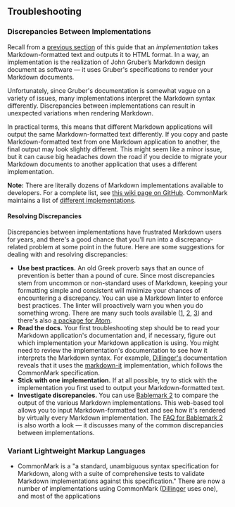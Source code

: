 ## Troubleshooting

### Discrepancies Between Implementations

Recall from a [previous section](#how-does-it-work) of this guide that an *implementation* takes Markdown-formatted text and outputs it to HTML format. In a way, an implementation is the realization of John Gruber’s Markdown design document as software — it uses Gruber's specifications to render your Markdown documents.

Unfortunately, since Gruber's documentation is somewhat vague on a variety of issues, many implementations interpret the Markdown syntax differently.  Discrepancies between implementations can result in unexpected variations when rendering Markdown.

In practical terms, this means that different Markdown applications will output the same Markdown-formatted text differently. If you copy and paste Markdown-formatted text from one Markdown application to another, the final output may look slightly different. This might seem like a minor issue, but it can cause big headaches down the road if you decide to migrate your Markdown documents to another application that uses a different implementation.

<div class="alert alert-info">
  <i class="fa fa-info-circle" aria-hidden="true"></i> <strong>Note:</strong> There are literally dozens of Markdown implementations available to developers. For a complete list, see <a href="https://github.com/markdown/markdown.github.com/wiki/Implementations">this wiki page on GitHub</a>. CommonMark maintains a list of <a href="https://github.com/jgm/CommonMark/wiki/List-of-CommonMark-Implementations">different implementations</a>.
</div>

#### Resolving Discrepancies

Discrepancies between implementations have frustrated Markdown users for years, and there's a good chance that you'll run into a discrepancy-related problem at some point in the future. Here are some suggestions for dealing with and resolving discrepancies:

- **Use best practices.** An old Greek proverb says that an ounce of prevention is better than a pound of cure. Since most discrepancies stem from uncommon or non-standard uses of Markdown, keeping your formatting simple and consistent will minimize your chances of encountering a discrepancy. You can use a Markdown linter to enforce best practices. The linter will proactively warn you when you do something wrong. There are many such tools available ([1](https://github.com/mivok/markdownlint), [2](https://github.com/DavidAnson/markdownlint),  [3](https://github.com/wooorm/remark-lint)) and there's also [a package for Atom](https://atom.io/packages/linter-markdown).
- **Read the docs.** Your first troubleshooting step should be to read your Markdown application's documentation and, if necessary, figure out which implementation your Markdown application is using. You might need to review the implementation's documentation to see how it interprets the Markdown syntax. For example, [Dillinger's](https://dillinger.io) documentation reveals that it uses the [markdown-it](https://github.com/markdown-it/markdown-it) implementation, which follows the CommonMark specification.
- **Stick with one implementation.** If at all possible, try to stick with the implementation you first used to output your Markdown-formatted text.
- **Investigate discrepancies.** You can use [Bablemark 2](http://johnmacfarlane.net/babelmark2) to compare the output of the various Markdown implementations. This web-based tool allows you to input Markdown-formatted text and see how it's rendered by virtually every Markdown implementation. The [FAQ for Bablemark 2](http://johnmacfarlane.net/babelmark2/faq.html) is also worth a look — it discusses many of the common discrepancies between implementations.

### Variant Lightweight Markup Languages

- CommonMark is a "a standard, unambiguous syntax specification for Markdown, along with a suite of comprehensive tests to validate Markdown implementations against this specification." There are now a number of implementations using CommonMark ([Dillinger](https://dillinger.io) uses one), and most of the applications
